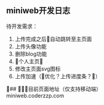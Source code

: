 ## miniweb开发日志

待开发需求：
1. 上传完成之后自动跳转至主页面
2. 上传头像功能
3. 删除blog功能
4. 个人主页
5. 修改主页面svg图标
6. 上传加速（优化？上传进度条？）

## 目前页面地址（仅支持移动端）  
miniweb.coderzzp.com